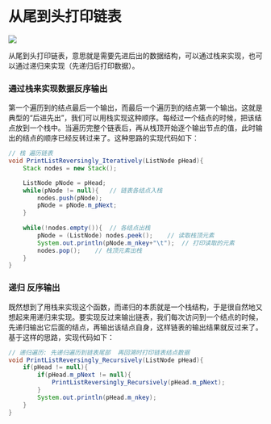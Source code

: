 # <a id="top"></a>从尾到头打印链表

![](https://i.imgur.com/iIhII5F.png)

从尾到头打印链表，意思就是需要先进后出的数据结构，可以通过栈来实现，也可以通过递归来实现（先递归后打印数据）。
### 通过栈来实现数据反序输出
第一个遍历到的结点最后一个输出，而最后一个遍历到的结点第一个输出。这就是典型的“后进先出”，我们可以用栈实现这种顺序。每经过一个结点的时候，把该结点放到一个栈中。当遍历完整个链表后，再从栈顶开始逐个输出节点的值，此时输出的结点的顺序已经反转过来了。这种思路的实现代码如下：
```java
// 栈 遍历链表
void PrintListReversingly_Iteratively(ListNode pHead){
	Stack nodes = new Stack();

	ListNode pNode = pHead;
	while(pNode != null){	// 链表各结点入栈
		nodes.push(pNode);
		pNode = pNode.m_pNext;
	}
	
	while(!nodes.empty()){	// 各结点出栈
		pNode = (ListNode) nodes.peek();	// 读取栈顶元素
		System.out.println(pNode.m_nkey+"\t");	// 打印读取的元素
		nodes.pop();	// 栈顶元素出栈
	}
}
```
### 递归 反序输出
既然想到了用栈来实现这个函数，而递归的本质就是一个栈结构，于是很自然地又想起来用递归来实现。要实现反过来输出链表，我们每次访问到一个结点的时候，先递归输出它后面的结点，再输出该结点自身，这样链表的输出结果就反过来了。基于这样的思路，实现代码如下：
```java
// 递归遍历: 先递归遍历到链表尾部  再回溯时打印链表结点数据
void PrintListReversingly_Recursively(ListNode pHead){
	if(pHead != null){
		if(pHead.m_pNext != null){
			PrintListReversingly_Recursively(pHead.m_pNext);
		}
		System.out.println(pHead.m_nkey);
	}
}
```